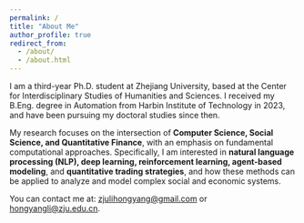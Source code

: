 ```yaml
---
permalink: /
title: "About Me"
author_profile: true
redirect_from: 
  - /about/
  - /about.html
---
```


I am a third-year Ph.D. student at Zhejiang University, based at the Center for Interdisciplinary Studies of Humanities and Sciences. I received my B.Eng. degree in Automation from Harbin Institute of Technology in 2023, and have been pursuing my doctoral studies since then.

My research focuses on the intersection of **Computer Science, Social Science, and Quantitative Finance**, with an emphasis on fundamental computational approaches. Specifically, I am interested in **natural language processing (NLP), deep learning, reinforcement learning, agent-based modeling**, and **quantitative trading strategies**, and how these methods can be applied to analyze and model complex social and economic systems.

You can contact me at: [zjulihongyang@gmail.com](mailto:zjulihongyang@gmail.com) or [hongyangli@zju.edu.cn](mailto:hongyangli@zju.edu.cn).
